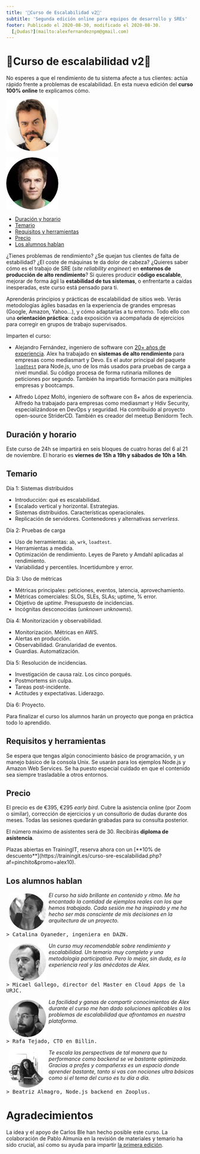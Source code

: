 ```yaml
---
title: '🚀Curso de Escalabilidad v2🚀'
subtitle: 'Segunda edición online para equipos de desarrollo y SREs'
footer: Publicado el 2020-08-30, modificado el 2020-08-30.
  [¿Dudas?](mailto:alexfernandeznpm@gmail.com)
---
```


# 🚀Curso de escalabilidad v2🚀

No esperes a que el rendimiento de tu sistema afecte a tus clientes: actúa rápido frente a problemas de escalabilidad.
En esta nueva edición del **curso 100% online** te explicamos cómo.

![Alex Fernández, profesor principal del curso.](pics/escalabilidad-alex.jpg "Alex Fernández, también conocido como Pinchito.")

![Alfredo López Moltó, profesor asociado.](pics/escalabilidad-alfredo.jpg "Alfredo López Moltó, también conocido como xgalen.")

* <a href="#duración-y-horario">Duración y horario</a>
* <a href="#temario">Temario</a>
* <a href="#requisitos-y-herramientas">Requisitos y herramientas</a>
* <a href="#precio">Precio</a>
* <a href="#los-alumnos-hablan">Los alumnos hablan</a>

¿Tienes problemas de rendimiento?
¿Se quejan tus clientes de falta de estabilidad?
¿El coste de máquinas te da dolor de cabeza?
¿Quieres saber cómo es el trabajo de SRE (_site reliability engineer_)
en **entornos de producción de alto rendimiento**?
Si quieres producir **código escalable**,
mejorar de forma ágil la **estabilidad de tus sistemas**,
o enfrentarte a caídas inesperadas,
este curso está pensado para ti.

Aprenderás principios y prácticas de escalabilidad de sitios web.
Verás metodologías ágiles basadas en la experiencia de grandes empresas (Google, Amazon, Yahoo…),
y cómo adaptarlas a tu entorno.
Todo ello con una **orientación práctica**:
cada exposición va acompañada de ejercicios para corregir en grupos de trabajo supervisados.

Imparten el curso:

* Alejandro Fernández,
ingeniero de software con [20+ años de experiencia](/cv).
Alex ha trabajado en **sistemas de alto rendimiento** para empresas como mediasmart y Devo.
Es el autor principal del paquete [`loadtest`](https://www.npmjs.com/package/loadtest) para Node.js,
uno de los más usados para pruebas de carga a nivel mundial.
Su código procesa de forma rutinaria millones de peticiones por segundo.
También ha impartido formación para múltiples empresas y bootcamps.

* Alfredo López Moltó, ingeniero de software con 8+ años de experiencia.
Alfredo ha trabajado para empresas como mediasmart y Hdiv Security,
especializándose en DevOps y seguridad.
Ha contribuido al proyecto open-source StriderCD.
También es creador del meetup Benidorm Tech.

## Duración y horario

Este curso de 24h se impartirá en seis bloques de cuatro horas
del 6 al 21 de noviembre.
El horario es **viernes de 15h a 19h y sábados de 10h a 14h**.

## Temario

Día 1: Sistemas distribuidos

* Introducción: qué es escalabilidad.
* Escalado vertical y horizontal. Estrategias.
* Sistemas distribuidos. Características operacionales.
* Replicación de servidores. Contenedores y alternativas _serverless_.

Día 2: Pruebas de carga

* Uso de herramientas: `ab`, `wrk`, `loadtest`.
* Herramientas a medida.
* Optimización de rendimiento. Leyes de Pareto y Amdahl aplicadas al rendimiento.
* Variabilidad y percentiles. Incertidumbre y error.

Día 3: Uso de métricas

* Métricas principales: peticiones, eventos, latencia, aprovechamiento.
* Métricas comerciales: SLOs, SLEs, SLAs; uptime, % error.
* Objetivo de _uptime_. Presupuesto de incidencias.
* Incógnitas desconocidas (_unknown unknowns_).

Día 4: Monitorización y observabilidad.

* Monitorización. Métricas en AWS.
* Alertas en producción.
* Observabilidad. Granularidad de eventos.
* Guardias. Automatización.

Día 5: Resolución de incidencias.

* Investigación de causa raíz. Los cinco porqués.
* Postmortems sin culpa.
* Tareas post-incidente.
* Actitudes y expectativas. Liderazgo.

Día 6: Proyecto.

Para finalizar el curso los alumnos harán un proyecto
que ponga en práctica todo lo aprendido.

## Requisitos y herramientas

Se espera que tengas algún conocimiento básico de programación,
y un manejo básico de la consola Unix.
Se usarán para los ejemplos Node.js y Amazon Web Services.
Se ha puesto especial cuidado en que el contenido sea siempre trasladable a otros entornos.

## Precio

El precio es de €395, €295 _early bird_.
Cubre la asistencia online (por Zoom o similar),
corrección de ejercicios y un consultorio de dudas durante dos meses.
Todas las sesiones quedarán grabadas para su consulta posterior.

El número máximo de asistentes será de 30.
Recibirás **diploma de asistencia**.

<div class="calltoaction">
Plazas abiertas en TrainingIT,
reserva ahora con un [**10% de descuento**](https://trainingit.es/curso-sre-escalabilidad.php?af=pinchito&promo=alex10).

<!-- Begin Mailchimp Signup Form -->
<!-- Form disabled
<link href="//cdn-images.mailchimp.com/embedcode/classic-10_7.css" rel="stylesheet" type="text/css">
<style type="text/css">
	#mc_embed_signup{background:#fff; clear:left; font:14px Helvetica,Arial,sans-serif; }
	/* Add your own Mailchimp form style overrides in your site stylesheet or in this style block.
	   We recommend moving this block and the preceding CSS link to the HEAD of your HTML file. */
</style>
<style type="text/css">
	#mc-embedded-subscribe-form input[type=checkbox]{display: inline; width: auto;margin-right: 10px;}
	#mergeRow-gdpr {margin-top: 20px;}
	#mergeRow-gdpr fieldset label {font-weight: normal;}
	#mc-embedded-subscribe-form .mc_fieldset{border:none;min-height: 0px;padding-bottom:0px;}
</style>
<div id="mc_embed_signup">
<form action="https://pinchito.us17.list-manage.com/subscribe/post?u=e9283fddf717617d9d2cf1c28&amp;id=5c26e59896" method="post" id="mc-embedded-subscribe-form" name="mc-embedded-subscribe-form" class="validate" target="_blank" novalidate>
<div id="mc_embed_signup_scroll">
<h2>¿Quieres que te avisemos para la próxima convocatoria?</h2>
<div class="mc-field-group">
<label for="mce-EMAIL">Correo electrónico </label>
<input type="email" value="" name="EMAIL" class="required email" id="mce-EMAIL">
</div>
<div id="mergeRow-gdpr" class="mergeRow gdpr-mergeRow content__gdprBlock mc-field-group">
<div class="content__gdprLegal">
<p>Este formulario usa Mailchimp como plataforma de marketing. Al pulsar en "Apúntate" aceptas que tu información se transfiera a Mailchimp. <a href="https://mailchimp.com/legal/" target="_blank">Más info</a></p>
</div>
</div>
<div id="mce-responses" class="clear">
<div class="response" id="mce-error-response" style="display:none"></div>
<div class="response" id="mce-success-response" style="display:none"></div>
</div> <!-- real people should not fill this in and expect good things - do not remove this or risk form bot signups-->
<!--
<div style="position: absolute; left: -5000px;" aria-hidden="true"><input type="text" name="b_e9283fddf717617d9d2cf1c28_5c26e59896" tabindex="-1" value=""></div>
<div class="clear"><input type="submit" value="Apúntate" name="subscribe" id="mc-embedded-subscribe" class="button"></div>
</div>
</form>
</div>
-->
<!--End mc_embed_signup-->
</div>

## Los alumnos hablan

<img src="pics/escalabilidad-cata.jpg" title="Catalina Oyaneder" style="float: left; margin: 0.2em 0.5em;" />

_El curso ha sido brillante en contenido y ritmo.
Me ha encantado la cantidad de ejemplos reales con los que hemos trabajado.
Cada sesión me ha inspirado y me ha hecho ser más consciente de mis decisiones en la arquitectura de un proyecto._

<pre style="white-space: pre-wrap; clear: both;">
> Catalina Oyaneder, ingeniera en DAZN.
</pre>

<img src="pics/escalabilidad-mica.jpg" title="Micael Gallego" style="float: left; margin: 0.2em 0.5em;" />

_Un curso muy recomendable sobre rendimiento y escalabilidad.
Un temario muy completo y una metodología participativa.
Pero lo mejor, sin duda, es la experiencia real y las anécdotas de Alex._

<pre style="white-space: pre-wrap; clear: both;">
> Micael Gallego, director del Master en Cloud Apps de la URJC.
</pre>

<img src="pics/escalabilidad-rafa.jpg" title="Rafa Tejado" style="float: left; margin: 0.2em 0.5em;" />

_La facilidad y ganas de compartir conocimientos de Alex durante el curso me han dado soluciones aplicables a los problemas de escalabilidad que afrontamos en nuestra plataforma._

<pre style="white-space: pre-wrap; clear: both;">
> Rafa Tejado, CTO en Billin.
</pre>

<img src="pics/escalabilidad-btrz.jpg" title="Beatriz Almagro" style="float: left; margin: 0.2em 0.5em;" />

_Te escala las perspectivas de tal manera que tu performance como backend se ve bastante optimizada.
Gracias a profes y compañerxs es un espacio donde aprender bastante,
tanto si vas con nociones ultra básicas como si el tema del curso es tu día a día._

<pre style="white-space: pre-wrap; clear: both;">
> Beatriz Almagro, Node.js backend en Zooplus.
</pre>

# Agradecimientos

La idea y el apoyo de Carlos Ble han hecho posible este curso.
La colaboración de Pablo Almunia en la revisión de materiales y temario ha sido crucial,
así como su ayuda para impartir [la primera edición](https://pinchito.es/2020/curso-escalabilidad).

<style type="text/css">
header {
	display: none;
}
</style>

